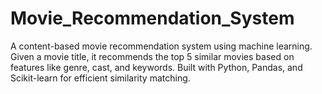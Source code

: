 # Movie_Recommendation_System
A content-based movie recommendation system using machine learning. Given a movie title, it recommends the top 5 similar movies based on features like genre, cast, and keywords. Built with Python, Pandas, and Scikit-learn for efficient similarity matching.
